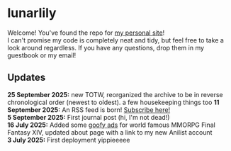 # lunarlily
Welcome! You've found the repo for [my personal site](https://lunarlily.neocities.org)!<br>
I can't promise my code is completely neat and tidy, but feel free to take a look around regardless. If you have any questions, drop them in my guestbook or my email!

## Updates
**25 September 2025:** new TOTW, reorganized the archive to be in reverse chronological order (newest to oldest). a few housekeeping things too
**11 September 2025:** An RSS feed is born! [Subscribe here!](https://lunarlily.neocities.org/rss.xml)<br>
**5 September 2025:** First journal post (hi, I'm not dead!)<br>
**16 July 2025:** Added some [goofy ads](https://bootlegdomain.neocities.org/home) for world famous MMORPG Final Fantasy XIV, updated about page with a link to my new Anilist account<br>
**3 July 2025:** First deployment yippieeeee
